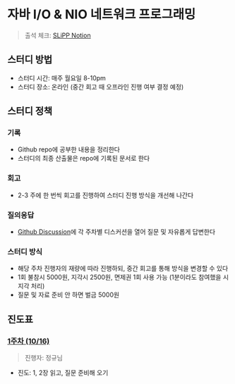 # 자바 I/O & NIO 네트워크 프로그래밍

> 출석 체크: [SLiPP Notion](https://www.notion.so/I-O-NIO-edc9de844e1040e9b4f8c3ac6a460dfd)

## 스터디 방법

- 스터디 시간: 매주 월요일 8-10pm
- 스터디 장소: 온라인 (중간 회고 때 오프라인 진행 여부 결정 예정)
  
## 스터디 정책

### 기록

- Github repo에 공부한 내용을 정리한다
- 스터디의 최종 산출물은 repo에 기록된 문서로 한다

### 회고

- 2-3 주에 한 번씩 회고를 진행하여 스터디 진행 방식을 개선해 나간다

### 질의응답

- [Github Discussion](https://github.com/slippStudy/java-network-study/discussions)에 각 주차별 디스커션을 열어 질문 및 자유롭게 답변한다

### 스터디 방식

- 해당 주차 진행자의 재량에 따라 진행하되, 중간 회고를 통해 방식을 변경할 수 있다
- 1회 불참시 5000원, 지각시 2500원, 면제권 1회 사용 가능 (1분이라도 참여했을 시 지각 처리)
- 질문 및 자료 준비 안 하면 벌금 5000원

## 진도표

### [1주차 (10/16)](https://github.com/slippStudy/java-network-study/discussions/1)

> 진행자: 정규님

- 진도: 1, 2장 읽고, 질문 준비해 오기
